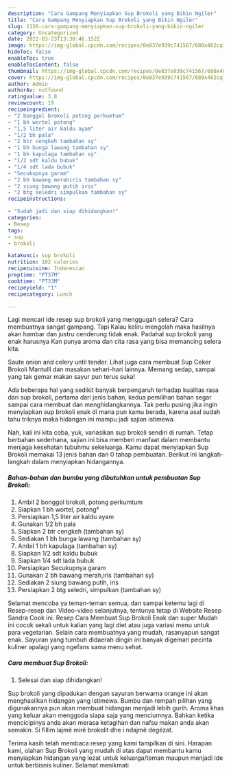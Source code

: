 ```yaml
---
description: "Cara Gampang Menyiapkan Sup Brokoli yang Bikin Ngiler"
title: "Cara Gampang Menyiapkan Sup Brokoli yang Bikin Ngiler"
slug: 1136-cara-gampang-menyiapkan-sup-brokoli-yang-bikin-ngiler
category: Uncategorized
date: 2022-03-23T13:30:46.152Z
image: https://img-global.cpcdn.com/recipes/0e837e939c741567/680x482cq70/sup-brokoli-foto-resep-utama.jpg
hideToc: false
enableToc: true
enableTocContent: false
thumbnail: https://img-global.cpcdn.com/recipes/0e837e939c741567/680x482cq70/sup-brokoli-foto-resep-utama.jpg
cover: https://img-global.cpcdn.com/recipes/0e837e939c741567/680x482cq70/sup-brokoli-foto-resep-utama.jpg
author: Admin
authorAv: notfound
ratingvalue: 3.8
reviewcount: 19
recipeingredient:
- "2 bonggol brokoli potong perkumtum"
- "1 bh wortel potong"
- "1,5 liter air kaldu ayam"
- "1/2 bh pala"
- "2 btr cengkeh tambahan sy"
- "1 bh bunga lawang tambahan sy"
- "1 bh kapulaga tambahan sy"
- "1/2 sdt kaldu bubuk"
- "1/4 sdt lada bubuk"
- "Secukupnya garam"
- "2 bh bawang merahiris tambahan sy"
- "2 siung bawang putih iris"
- "2 btg seledri simpulkan tambahan sy"
recipeinstructions:

- "Sudah jadi dan siap dihidangkan!"
categories:
- Resep
tags:
- sup
- brokoli

katakunci: sup brokoli 
nutrition: 102 calories
recipecuisine: Indonesian
preptime: "PT37M"
cooktime: "PT33M"
recipeyield: "1"
recipecategory: Lunch

---
```



Lagi mencari ide resep sup brokoli yang menggugah selera? Cara membuatnya sangat gampang. Tapi Kalau keliru mengolah maka hasilnya akan hambar dan justru cenderung tidak enak. Padahal sup brokoli yang enak harusnya Kan punya aroma dan cita rasa yang bisa memancing selera kita.


Saute onion and celery until tender. Lihat juga cara membuat Sup Ceker Brokoli Mantulll dan masakan sehari-hari lainnya. Memang sedap, sampai yang tak gemar makan sayur pun terus suka!

Ada beberapa hal yang sedikit banyak berpengaruh terhadap kualitas rasa dari sup brokoli, pertama dari jenis bahan, kedua pemilihan bahan segar sampai cara membuat dan menghidangkannya. Tak perlu pusing jika ingin menyiapkan sup brokoli enak di mana pun kamu berada, karena asal sudah tahu triknya maka hidangan ini mampu jadi sajian istimewa.


Nah, kali ini kita coba, yuk, variasikan sup brokoli sendiri di rumah. Tetap berbahan sederhana, sajian ini bisa memberi manfaat dalam membantu menjaga kesehatan tubuhmu sekeluarga. Kamu dapat menyiapkan Sup Brokoli memakai 13 jenis bahan dan 0 tahap pembuatan. Berikut ini langkah-langkah dalam menyiapkan hidangannya.

<!--inarticleads1-->

##### Bahan-bahan dan bumbu yang dibutuhkan untuk pembuatan Sup Brokoli:

1. Ambil 2 bonggol brokoli, potong perkumtum
1. Siapkan 1 bh wortel, potong²
1. Persiapkan 1,5 liter air kaldu ayam
1. Gunakan 1/2 bh pala
1. Siapkan 2 btr cengkeh (tambahan sy)
1. Sediakan 1 bh bunga lawang (tambahan sy)
1. Ambil 1 bh kapulaga (tambahan sy)
1. Siapkan 1/2 sdt kaldu bubuk
1. Siapkan 1/4 sdt lada bubuk
1. Persiapkan Secukupnya garam
1. Gunakan 2 bh bawang merah,iris (tambahan sy)
1. Sediakan 2 siung bawang putih, iris
1. Persiapkan 2 btg seledri, simpulkan (tambahan sy)


Selamat mencoba ya teman-teman semua, dan sampai ketemu lagi di Resep-resep dan Video-video selanjutnya, tentunya tetap di Website Resep Sandra Cook ini. Resep Cara Membuat Sup Brokoli Enak dan super Mudah ini cocok sekali untuk kalian yang lagi diet atau juga variasi menu untuk para vegetarian. Selain cara membuatnya yang mudah, rasanyapun sangat enak. Sayuran yang tumbuh didaerah dingin ini banyak digemari pecinta kuliner apalagi yang ngefans sama menu sehat. 

<!--inarticleads2-->

##### Cara membuat Sup Brokoli:


1. Selesai dan siap dihidangkan!

Sup brokoli yang dipadukan dengan sayuran berwarna orange ini akan menghasilkan hidangan yang istimewa. Bumbu dan rempah pilihan yang digunakannya pun akan membuat hidangan menjadi lebih gurih. Aroma khas yang keluar akan menggoda siapa saja yang menciumnya. Bahkan ketika mencicipinya anda akan merasa ketagihan dan nafsu makan anda akan semakin. Si fillim lajmë mirë brokolit dhe i ndajmë degëzat. 

Terima kasih telah membaca resep yang kami tampilkan di sini. Harapan kami, olahan Sup Brokoli yang mudah di atas dapat membantu kamu menyiapkan hidangan yang lezat untuk keluarga/teman maupun menjadi ide untuk berbisnis kuliner. Selamat menikmati
